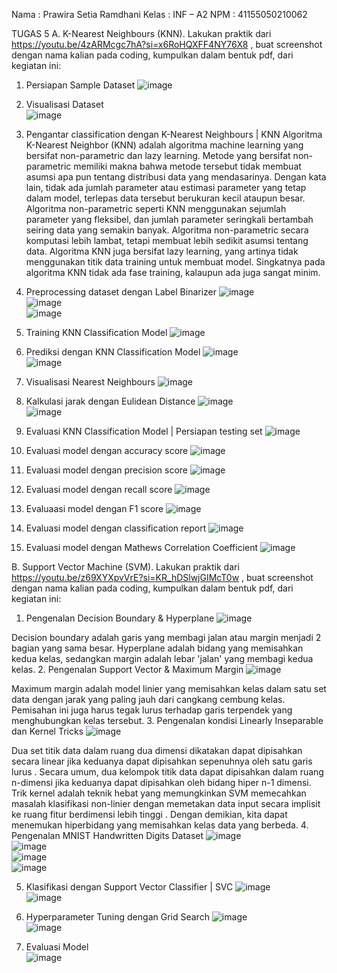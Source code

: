 Nama : Prawira Setia Ramdhani Kelas : INF – A2
NPM : 41155050210062


TUGAS 5
A.	K-Nearest Neighbours (KNN). Lakukan praktik dari https://youtu.be/4zARMcgc7hA?si=x6RoHQXFF4NY76X8 , buat screenshot dengan nama kalian pada coding, kumpulkan dalam bentuk pdf, dari kegiatan ini: <br>
1.	Persiapan Sample Dataset
![image](https://github.com/user-attachments/assets/b940e6d4-86e2-4012-8366-1546c932ac4c) <br>

2.	Visualisasi Dataset <br>
 ![image](https://github.com/user-attachments/assets/8b3e6df5-e4b5-4d71-8dd7-7fcd574ee7a1) <br>

3.	Pengantar classification dengan K-Nearest Neighbours | KNN Algoritma K-Nearest Neighbor (KNN) adalah algoritma machine learning yang bersifat non-parametric dan lazy learning. Metode yang bersifat non-parametric memiliki makna bahwa metode tersebut tidak membuat asumsi apa pun tentang distribusi data yang mendasarinya. Dengan kata lain, tidak ada jumlah parameter atau estimasi parameter yang tetap dalam model, terlepas data tersebut berukuran kecil ataupun besar.
Algoritma non-parametric seperti KNN menggunakan sejumlah parameter yang fleksibel, dan jumlah parameter seringkali bertambah seiring data yang semakin banyak. Algoritma non-parametric secara komputasi lebih lambat, tetapi membuat lebih sedikit asumsi tentang data. Algoritma KNN juga bersifat lazy learning, yang artinya tidak menggunakan titik data training untuk membuat model. Singkatnya pada algoritma KNN tidak ada fase training, kalaupun ada juga sangat minim.

4.	Preprocessing dataset dengan Label Binarizer
  ![image](https://github.com/user-attachments/assets/93a44e85-5e30-4942-99ee-f34bf3f873cd) <br>
  ![image](https://github.com/user-attachments/assets/2840d1b6-4c6c-4287-b2fc-1502f2080ecc) <br>
  ![image](https://github.com/user-attachments/assets/48aab831-854a-4508-abec-e766fd3614e3) <br>

5.	Training KNN Classification Model
   ![image](https://github.com/user-attachments/assets/a0039917-a794-403c-8e85-1db17da0980b) <br>

6.	Prediksi dengan KNN Classification Model
   ![image](https://github.com/user-attachments/assets/799227b3-de54-4c4b-a52b-d917b6744256) <br>
   ![image](https://github.com/user-attachments/assets/6dc76c80-1239-4e58-b434-ab24d1dafe7b) <br>

7.	Visualisasi Nearest Neighbours
   ![image](https://github.com/user-attachments/assets/a394356e-fff8-4877-b01b-b4c3e5f654bc) <br>

8.	Kalkulasi jarak dengan Eulidean Distance
   ![image](https://github.com/user-attachments/assets/ed2b2282-3b87-4d52-bb47-d82159355794) <br>
   ![image](https://github.com/user-attachments/assets/ab616c75-aebf-40d9-991f-ffc0b07ef25a) <br>

9.	Evaluasi KNN Classification Model | Persiapan testing set
    ![image](https://github.com/user-attachments/assets/40448edd-7885-41df-9f1a-2c81ff82a5d0) <br>

10.	Evaluasi model dengan accuracy score
    ![image](https://github.com/user-attachments/assets/7e34c6cd-1809-4ca3-8caf-c23e62e0defe) <br>

11.	Evaluasi model dengan precision score
    ![image](https://github.com/user-attachments/assets/cfed6bff-4520-4f00-9fb1-6632fa285f35) <br>

12.	Evaluasi model dengan recall score
    ![image](https://github.com/user-attachments/assets/ac3963ee-dc38-42d2-af93-61140fe7b89b) <br>

13.	Evaluaasi model dengan F1 score
    ![image](https://github.com/user-attachments/assets/87e6d6b3-8d2e-4c23-b74f-04e81919a489) <br>

14.	Evaluasi model dengan classification report
    ![image](https://github.com/user-attachments/assets/19ffa601-a75f-4a67-ba6b-5fd765a9fc8a) <br>

15.	Evaluasi model dengan Mathews Correlation Coefficient
    ![image](https://github.com/user-attachments/assets/a2d82500-7a23-4a2a-8d26-c65353fffabb)

   
B.	Support Vector Machine (SVM). Lakukan praktik dari https://youtu.be/z69XYXpvVrE?si=KR_hDSlwjGIMcT0w , buat screenshot dengan nama kalian pada coding, kumpulkan dalam bentuk pdf, dari kegiatan ini:
1.	Pengenalan Decision Boundary & Hyperplane
    ![image](https://github.com/user-attachments/assets/a7722780-3c60-4b3e-b5de-1f7e01217434) <br>

Decision boundary adalah garis yang membagi jalan atau margin menjadi 2 bagian yang sama besar. Hyperplane adalah bidang yang memisahkan kedua kelas, sedangkan margin adalah lebar 'jalan' yang membagi kedua kelas.
2.	Pengenalan Support Vector & Maximum Margin
    ![image](https://github.com/user-attachments/assets/08e178d7-90b3-4888-81b9-afe27ffc1d26) <br>
 
Maximum margin adalah model linier yang memisahkan kelas dalam satu set data dengan jarak yang paling jauh dari cangkang cembung kelas. Pemisahan ini juga harus tegak lurus terhadap garis terpendek yang menghubungkan kelas tersebut.
3.	Pengenalan kondisi Linearly Inseparable dan Kernel Tricks
    ![image](https://github.com/user-attachments/assets/5759128a-6edf-4fbe-9fcc-54adef8985da) <br>

Dua set titik data dalam ruang dua dimensi dikatakan dapat dipisahkan secara linear jika keduanya dapat dipisahkan sepenuhnya oleh satu garis lurus . Secara umum, dua kelompok titik data dapat dipisahkan dalam ruang n-dimensi jika keduanya dapat dipisahkan oleh bidang hiper n-1 dimensi. Trik kernel adalah teknik hebat yang memungkinkan SVM memecahkan masalah klasifikasi non-linier dengan memetakan data input secara implisit ke ruang fitur berdimensi lebih tinggi . Dengan demikian, kita dapat menemukan hiperbidang yang memisahkan kelas data yang berbeda.
4.	Pengenalan MNIST Handwritten Digits Dataset
    ![image](https://github.com/user-attachments/assets/39764b67-7913-4062-8356-b31558da0e4c) <br>
    ![image](https://github.com/user-attachments/assets/e8c5e966-bd83-40d1-9b36-7d0a85d925c1) <br>
    ![image](https://github.com/user-attachments/assets/a8f63e6d-d72e-4ba4-ae02-b2fc03d07689) <br>
    ![image](https://github.com/user-attachments/assets/bb9df714-7309-4ca0-b7b5-6eeb56e0e203) <br>

5.	Klasifikasi dengan Support Vector Classifier | SVC
    ![image](https://github.com/user-attachments/assets/c2be1da0-f3a8-4752-b292-3d1aad60be9d) <br>
    ![image](https://github.com/user-attachments/assets/6f35c758-6562-46bc-8f05-50d3e9cae186) <br>

6.	Hyperparameter Tuning dengan Grid Search
    ![image](https://github.com/user-attachments/assets/b556d2cd-5384-4532-a12e-4ffa820f6714) <br>
    ![image](https://github.com/user-attachments/assets/c1dd7788-55ca-41d5-b916-6de337512a24) <br>

7.	Evaluasi Model <br>
    ![image](https://github.com/user-attachments/assets/a3d69563-7743-4b35-bf97-e96dda5aa7ed) <br>

